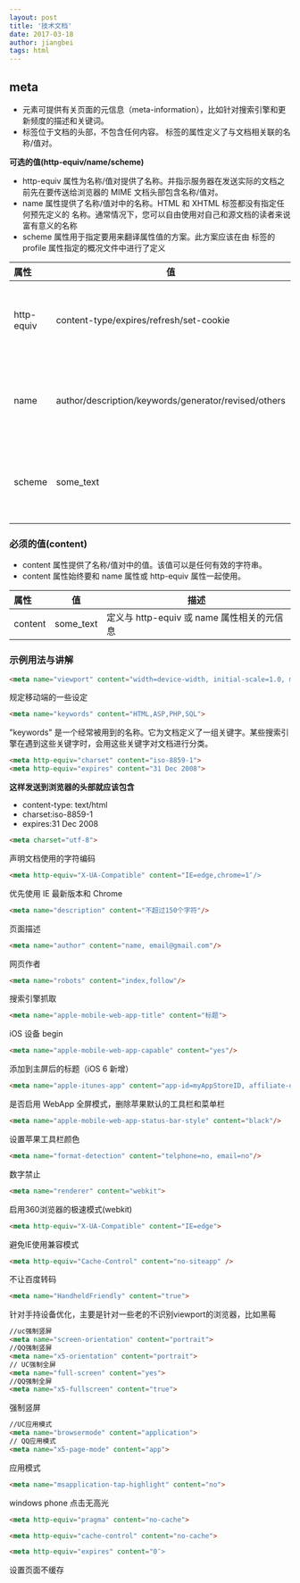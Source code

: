 ```yaml
---
layout: post
title: '技术文档'
date: 2017-03-18
author: jiangbei
tags: html
---
```


## meta
* <meta> 元素可提供有关页面的元信息（meta-information），比如针对搜索引擎和更新频度的描述和关键词。
* <meta> 标签位于文档的头部，不包含任何内容。<meta> 标签的属性定义了与文档相关联的名称/值对。


**可选的值(http-equiv/name/scheme)**

* http-equiv 属性为名称/值对提供了名称。并指示服务器在发送实际的文档之前先在要传送给浏览器的 MIME 文档头部包含名称/值对。
* name 属性提供了名称/值对中的名称。HTML 和 XHTML 标签都没有指定任何预先定义的 <meta> 名称。通常情况下，您可以自由使用对自己和源文档的读者来说富有意义的名称
* scheme 属性用于指定要用来翻译属性值的方案。此方案应该在由 <head> 标签的 profile 属性指定的概况文件中进行了定义

| 属性		| 值													| 描述									|
| :------	| ------												| ------								|
| http-equiv| content-type/expires/refresh/set-cookie				| 把 content 属性关联到 HTTP 头部		|
| name		| author/description/keywords/generator/revised/others	| 把 content 属性关联到一个名称。		|
| scheme	| some_text												| 定义用于翻译 content 属性值的格式。	|


### 必须的值(content)

* content 属性提供了名称/值对中的值。该值可以是任何有效的字符串。
* content 属性始终要和 name 属性或 http-equiv 属性一起使用。

| 属性| 值 | 描述 |
| :------ | ------ | ------ |
| content | some_text	 | 定义与 http-equiv 或 name 属性相关的元信息 |

### 示例用法与讲解

```html
<meta name="viewport" content="width=device-width, initial-scale=1.0, maximum-scale=1.0, user-scalable=0">
```

规定移动端的一些设定

```html
<meta name="keywords" content="HTML,ASP,PHP,SQL">
```

"keywords" 是一个经常被用到的名称。它为文档定义了一组关键字。某些搜索引擎在遇到这些关键字时，会用这些关键字对文档进行分类。

```html
<meta http-equiv="charset" content="iso-8859-1">
<meta http-equiv="expires" content="31 Dec 2008">
```

**这样发送到浏览器的头部就应该包含**

* content-type: text/html
* charset:iso-8859-1
* expires:31 Dec 2008

```html
<meta charset="utf-8">
```
声明文档使用的字符编码

```html
<meta http-equiv="X-UA-Compatible" content="IE=edge,chrome=1″/>
```
优先使用 IE 最新版本和 Chrome

```html
<meta name="description" content="不超过150个字符"/>       
```
页面描述

```html
<meta name="author" content="name, email@gmail.com"/>      
```
网页作者

```html
<meta name="robots" content="index,follow"/>      
```
搜索引擎抓取

```html
<meta name="apple-mobile-web-app-title" content="标题">     
```
iOS 设备 begin

```html
<meta name="apple-mobile-web-app-capable" content="yes"/>     
```
添加到主屏后的标题（iOS 6 新增）

```html
<meta name="apple-itunes-app" content="app-id=myAppStoreID, affiliate-data=myAffiliateData, app-argument=myURL">     
```
是否启用 WebApp 全屏模式，删除苹果默认的工具栏和菜单栏

```html
<meta name="apple-mobile-web-app-status-bar-style" content="black"/>     
```
设置苹果工具栏颜色


```html
<meta name="format-detection" content="telphone=no, email=no"/>     
```
数字禁止

```html
<meta name="renderer" content="webkit">     
```
启用360浏览器的极速模式(webkit)

```html
<meta http-equiv="X-UA-Compatible" content="IE=edge">     
```
避免IE使用兼容模式

```html
<meta http-equiv="Cache-Control" content="no-siteapp" />     
```
不让百度转码

```html
<meta name="HandheldFriendly" content="true">    
```
针对手持设备优化，主要是针对一些老的不识别viewport的浏览器，比如黑莓

```html
//uc强制竖屏 
<meta name="screen-orientation" content="portrait">
//QQ强制竖屏
<meta name="x5-orientation" content="portrait">    
// UC强制全屏
<meta name="full-screen" content="yes">             
//QQ强制全屏
<meta name="x5-fullscreen" content="true">       
```
强制竖屏

```html
//UC应用模式
<meta name="browsermode" content="application">
// QQ应用模式
<meta name="x5-page-mode" content="app">
```
应用模式

```html
<meta name="msapplication-tap-highlight" content="no">
```
windows phone 点击无高光

```html
<meta http-equiv="pragma" content="no-cache">

<meta http-equiv="cache-control" content="no-cache">

<meta http-equiv="expires" content="0″>
```
设置页面不缓存
